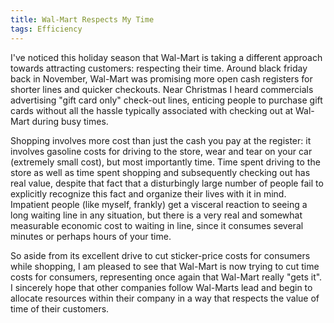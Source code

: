```yaml
---
title: Wal-Mart Respects My Time
tags: Efficiency
---
```


I've noticed this holiday season that Wal-Mart is taking a different approach towards attracting customers: respecting their time. Around black friday back in November, Wal-Mart was promising more open cash registers for shorter lines and quicker checkouts. Near Christmas I heard commercials advertising "gift card only" check-out lines, enticing people to purchase gift cards without all the hassle typically associated with checking out at Wal-Mart during busy times.

Shopping involves more cost than just the cash you pay at the register: it involves gasoline costs for driving to the store, wear and tear on your car (extremely small cost), but most importantly time. Time spent driving to the store as well as time spent shopping and subsequently checking out has real value, despite that fact that a disturbingly large number of people fail to explicitly recognize this fact and organize their lives with it in mind. Impatient people (like myself, frankly) get a visceral reaction to seeing a long waiting line in any situation, but there is a very real and somewhat measurable economic cost to waiting in line, since it consumes several minutes or perhaps hours of your time.

So aside from its excellent drive to cut sticker-price costs for consumers while shopping, I am pleased to see that Wal-Mart is now trying to cut time costs for consumers, representing once again that Wal-Mart really "gets it". I sincerely hope that other companies follow Wal-Marts lead and begin to allocate resources within their company in a way that respects the value of time of their customers.

